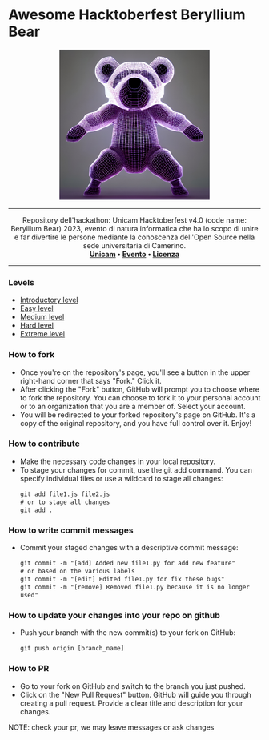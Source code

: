 # Awesome Hacktoberfest Beryllium Bear
<p align="center">
  <img src="https://raw.githubusercontent.com/hacktoberfest-unicam/awesome-hacktoberfest-beryllium-bear/main/.github/img/ea5885c6-4986-4375-a7a7-fbc5588cf97c.jpeg" height="300">
</p>

---

<p align="center">
  Repository dell'hackathon: Unicam Hacktoberfest v4.0 (code name: Beryllium Bear) 2023, evento di natura informatica che ha lo scopo di unire e far divertire le persone mediante la conoscenza dell'Open Source nella sede universitaria di Camerino. 
  <br>
  <b>
      <a href="https://www.unicam.it/">Unicam</a> • 
      <a href="https://hacktoberfest.com/">Evento</a> • 
      <a href="LICENSE">Licenza</a>
  </b>
</p>

---

### Levels
- [Introductory level](https://github.com/hacktoberfest-uicam/awesome-hacktoberfest-beryllium-bear/tree/introductory_level_problems)
- [Easy level](https://github.com/hacktoberfest-unicam/awesome-hacktoberfest-beryllium-bear/tree/easy_level_problems)
- [Medium level](https://github.com/hacktoberfest-unicam/awesome-hacktoberfest-beryllium-bear/tree/medium_level_problems)
- [Hard level](https://github.com/hacktoberfest-unicam/awesome-hacktoberfest-beryllium-bear/tree/hard_level_problems)
- [Extreme level](https://github.com/hacktoberfest-unicam/awesome-hacktoberfest-beryllium-bear/tree/extreme_level_problems)

### How to fork
* Once you're on the repository's page, you'll see a button in the upper right-hand corner that says "Fork." Click it.
* After clicking the "Fork" button, GitHub will prompt you to choose where to fork the repository. You can choose to fork it to your personal account or to an organization that you are a member of. Select your account.
* You will be redirected to your forked repository's page on GitHub. It's a copy of the original repository, and you have full control over it. Enjoy!
### How to contribute
* Make the necessary code changes in your local repository.
* To stage your changes for commit, use the git add command. You can specify individual files or use a wildcard to stage all changes:
  ```
  git add file1.js file2.js
  # or to stage all changes
  git add .
  ```
### How to write commit messages
* Commit your staged changes with a descriptive commit message:
  ```
  git commit -m "[add] Added new file1.py for add new feature"
  # or based on the various labels
  git commit -m "[edit] Edited file1.py for fix these bugs"
  git commit -m "[remove] Removed file1.py because it is no longer used"
  ```
### How to update your changes into your repo on github
* Push your branch with the new commit(s) to your fork on GitHub:
  ```
  git push origin [branch_name]
  ```
### How to PR
* Go to your fork on GitHub and switch to the branch you just pushed.
* Click on the "New Pull Request" button. GitHub will guide you through creating a pull request. Provide a clear title and description for your changes.

NOTE: check your pr, we may leave messages or ask changes

